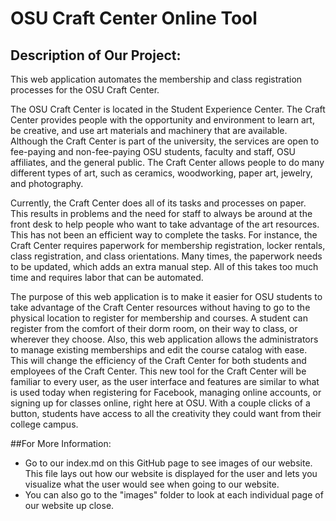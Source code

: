 # OSU Craft Center Online Tool

## Description of Our Project:
This web application automates the membership and class registration processes for the OSU Craft Center. 

The OSU Craft Center is located in the Student Experience Center. The Craft Center provides people with the opportunity and environment to learn art, be creative, 
and use art materials and machinery that are available. Although the Craft Center is part of the university, the services are open to fee-paying and non-fee-paying 
OSU students, faculty and staff, OSU affiliates, and the general public. The Craft Center allows people to do many different types of art, such as ceramics, 
woodworking, paper art, jewelry, and photography. 

Currently, the Craft Center does all of its tasks and processes on paper. This results in problems and the need for staff to always be around at the front desk to 
help people who want to take advantage of the art resources. This has not been an efficient way to complete the tasks. For instance, the Craft Center requires 
paperwork for membership registration, locker rentals, class registration, and class orientations. Many times, the paperwork needs to be updated, which adds an 
extra manual step. All of this takes too much time and requires labor that can be automated.

The purpose of this web application is to make it easier for OSU students to take advantage of the Craft Center resources without having to go to the physical 
location to register for membership and courses. A student can register from the comfort of their dorm room, on their way to class, or wherever they choose. Also, 
this web application allows the administrators to manage existing memberships and edit the course catalog with ease. This will change the efficiency of the Craft 
Center for both students and employees of the Craft Center. This new tool for the Craft Center will be familiar to every user, as the user interface and features 
are similar to what is used today when registering for Facebook, managing online accounts, or signing up for classes online, right here at OSU. With a couple 
clicks of a button, students have access to all the creativity they could want from their college campus.

##For More Information:
- Go to our index.md on this GitHub page to see images of our website. This file lays out how our website is displayed for the user and lets you visualize what the
user would see when going to our website. 
- You can also go to the "images" folder to look at each individual page of our website up close. 
